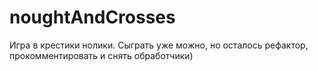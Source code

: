 # noughtAndCrosses
Игра в крестики нолики.
Сыграть уже можно, но осталось рефактор, прокомментировать и снять обработчики)
